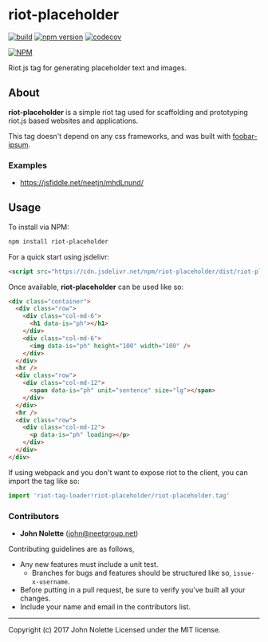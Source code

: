 # riot-placeholder

[![build](https://travis-ci.org/neetjn/riot-placeholder.svg?branch=master)](https://travis-ci.org/neetjn/riot-placeholder/)
[![npm version](https://badge.fury.io/js/riot-placeholder.svg)](https://badge.fury.io/js/riot-placeholder)
[![codecov](https://codecov.io/gh/neetjn/riot-placeholder/branch/master/graph/badge.svg)](https://codecov.io/gh/neetjn/riot-placeholder)

[![NPM](https://nodei.co/npm/riot-placeholder.png)](https://nodei.co/npm/riot-placeholder/)

Riot.js tag for generating placeholder text and images.

## About

**riot-placeholder** is a simple riot tag used for scaffolding and prototyping riot.js based websites and applications.

This tag doesn't depend on any css frameworks, and was built with [foobar-ipsum](https://github.com/neetjn/foobar-ipsum).

### Examples

* https://jsfiddle.net/neetjn/mhdLnund/

## Usage

To install via NPM:

```bash
npm install riot-placeholder
```

For a quick start using jsdelivr:

```html
<script src="https://cdn.jsdelivr.net/npm/riot-placeholder/dist/riot-placeholder.js"></script>
```

Once available, **riot-placeholder** can be used like so:

```html
<div class="container">
  <div class="row">
    <div class="col-md-6">
      <h1 data-is="ph"></h1>
    </div>
    <div class="col-md-6">
      <img data-is="ph" height="100" width="100" />
    </div>
  </div>
  <hr />
  <div class="row">
    <div class="col-md-12">
      <span data-is="ph" unit="sentence" size="lg"></span>
    </div>
  </div>
  <hr />
  <div class="row">
    <div class="col-md-12">
      <p data-is="ph" loading></p>
    </div>
  </div>
</div>
```

If using webpack and you don't want to expose riot to the client, you can import the tag like so:
```js
import 'riot-tag-loader!riot-placeholder/riot-placeholder.tag'
```

### Contributors

* **John Nolette** (john@neetgroup.net)

Contributing guidelines are as follows,

* Any new features must include a unit test.
  * Branches for bugs and features should be structured like so, `issue-x-username`.
* Before putting in a pull request, be sure to verify you've built all your changes.
* Include your name and email in the contributors list.

---
Copyright (c) 2017 John Nolette Licensed under the MIT license.
